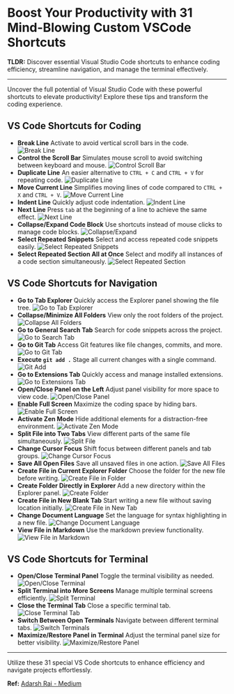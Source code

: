 # Boost Your Productivity with 31 Mind-Blowing Custom VSCode Shortcuts

**TLDR:** Discover essential Visual Studio Code shortcuts to enhance coding efficiency, streamline navigation, and manage the terminal effectively.

---

Uncover the full potential of Visual Studio Code with these powerful shortcuts to elevate productivity! Explore these tips and transform the coding experience.

## VS Code Shortcuts for Coding

- **Break Line**
  Activate to avoid vertical scroll bars in the code.
  ![Break Line](https://miro.medium.com/v2/resize:fit:700/1*SKRXtVA5pnXBwA9PTlhbBg.png)
- **Control the Scroll Bar**
  Simulates mouse scroll to avoid switching between keyboard and mouse.
  ![Control Scroll Bar](https://miro.medium.com/v2/resize:fit:700/1*Rbeho-Pxrs9gdHVy5v_ZZw.png)
- **Duplicate Line**
  An easier alternative to `CTRL + C` and `CTRL + V` for repeating code.
  ![Duplicate Line](https://miro.medium.com/v2/resize:fit:700/1*xVKvqSdC6zxTN78BaolelA.png)
- **Move Current Line**
  Simplifies moving lines of code compared to `CTRL + X` and `CTRL + V`.
  ![Move Current Line](https://miro.medium.com/v2/resize:fit:700/1*0jxHo24PnbIcHHq13R0Ssg.png)
- **Indent Line**
  Quickly adjust code indentation.
  ![Indent Line](https://miro.medium.com/v2/resize:fit:700/1*rRiOFPQMJJhnSulLBwWPAQ.png)
- **Next Line**
  Press `tab` at the beginning of a line to achieve the same effect.
  ![Next Line](https://miro.medium.com/v2/resize:fit:700/1*18Keg4FtYIRo3HDHjC0STg.png)
- **Collapse/Expand Code Block**
  Use shortcuts instead of mouse clicks to manage code blocks.
  ![Collapse/Expand](https://miro.medium.com/v2/resize:fit:700/1*VPRTZF-Csk5o9D3-B42SFw.png)
- **Select Repeated Snippets**
  Select and access repeated code snippets easily.
  ![Select Repeated Snippets](https://miro.medium.com/v2/resize:fit:700/1*gUo_V1RMsqmEm70_1kCcNw.png)
- **Select Repeated Section All at Once**
  Select and modify all instances of a code section simultaneously.
  ![Select Repeated Section](https://miro.medium.com/v2/resize:fit:700/1*euK4oyy-6Soh6Q9p7kMAlg.png)

## VS Code Shortcuts for Navigation

- **Go to Tab Explorer**
  Quickly access the Explorer panel showing the file tree.
  ![Go to Tab Explorer](https://miro.medium.com/v2/resize:fit:700/1*VAIDH_05gtIlHmjGwIXJSw.png)
- **Collapse/Minimize All Folders**
  View only the root folders of the project.
  ![Collapse All Folders](https://miro.medium.com/v2/resize:fit:700/1*AUHr3q-RYOAQ5IvjzsuHbg.png)
- **Go to General Search Tab**
  Search for code snippets across the project.
  ![Go to Search Tab](https://miro.medium.com/v2/resize:fit:700/1*cYeQgjL9L7Vx5nyUgWmMbA.png)
- **Go to Git Tab**
  Access Git features like file changes, commits, and more.
  ![Go to Git Tab](https://miro.medium.com/v2/resize:fit:700/1*a2CzMjZ3EzRWzBksy5HQ8w.png)
- **Execute `git add .`**
  Stage all current changes with a single command.
  ![Git Add](https://miro.medium.com/v2/resize:fit:700/1*Jdol8QNoC7xR-aiNJe42qw.png)
- **Go to Extensions Tab**
  Quickly access and manage installed extensions.
  ![Go to Extensions Tab](https://miro.medium.com/v2/resize:fit:700/1*wU8mqALpx1TIB2V-mlCv8Q.png)
- **Open/Close Panel on the Left**
  Adjust panel visibility for more space to view code.
  ![Open/Close Panel](https://miro.medium.com/v2/resize:fit:700/1*3hrzWqcmsOCncz3hsPTcVw.png)
- **Enable Full Screen**
  Maximize the coding space by hiding bars.
  ![Enable Full Screen](https://miro.medium.com/v2/resize:fit:700/1*Z8PsnGw-nr9TgDkqXp-U7w.png)
- **Activate Zen Mode**
  Hide additional elements for a distraction-free environment.
  ![Activate Zen Mode](https://miro.medium.com/v2/resize:fit:700/1*k56G--Dmk0O9lcQES6Oy5w.png)
- **Split File into Two Tabs**
  View different parts of the same file simultaneously.
  ![Split File](https://miro.medium.com/v2/resize:fit:700/1*9qFWcRvib6d_I-OzEQfkdw.png)
- **Change Cursor Focus**
  Shift focus between different panels and tab groups.
  ![Change Cursor Focus](https://miro.medium.com/v2/resize:fit:700/1*DnYISEF-kTgyKeTEJW80Gg.png)
- **Save All Open Files**
  Save all unsaved files in one action.
  ![Save All Files](https://miro.medium.com/v2/resize:fit:700/1*a_EUDQUnonGpEPmLzYoQaQ.png)
- **Create File in Current Explorer Folder**
  Choose the folder for the new file before writing.
  ![Create File in Folder](https://miro.medium.com/v2/resize:fit:700/1*uAgTLKXOK5lO68CGMwatZw.png)
- **Create Folder Directly in Explorer**
  Add a new directory within the Explorer panel.
  ![Create Folder](https://miro.medium.com/v2/resize:fit:700/1*anDtr_75Bx6gerE_vqGAJQ.png)
- **Create File in New Blank Tab**
  Start writing a new file without saving location initially.
  ![Create File in New Tab](https://miro.medium.com/v2/resize:fit:700/1*sa6Yjc_T2u9fq4mA-TRMaA.png)
- **Change Document Language**
  Set the language for syntax highlighting in a new file.
  ![Change Document Language](https://miro.medium.com/v2/resize:fit:700/1*06P1lgPGM9ZMhXCmR5U_QA.png)
- **View File in Markdown**
  Use the markdown preview functionality.
  ![View File in Markdown](https://miro.medium.com/v2/resize:fit:700/1*U614wJb-5gstHFeXK3p_iw.png)

## VS Code Shortcuts for Terminal

- **Open/Close Terminal Panel**
  Toggle the terminal visibility as needed.
  ![Open/Close Terminal](https://miro.medium.com/v2/resize:fit:700/1*XoCHQPXl8LHT_wSE1LOyxw.png)
- **Split Terminal into More Screens**
  Manage multiple terminal screens efficiently.
  ![Split Terminal](https://miro.medium.com/v2/resize:fit:700/1*oSWxoLK5iaMPDPwAOyaG5w.png)
- **Close the Terminal Tab**
  Close a specific terminal tab.
  ![Close Terminal Tab](https://miro.medium.com/v2/resize:fit:700/1*LQntJklUOSQL4WyUOEwHHA.png)
- **Switch Between Open Terminals**
  Navigate between different terminal tabs.
  ![Switch Terminals](https://miro.medium.com/v2/resize:fit:700/1*vHKLyH2T8GfaMRFssBeiuQ.png)
- **Maximize/Restore Panel in Terminal**
  Adjust the terminal panel size for better visibility.
  ![Maximize/Restore Panel](https://miro.medium.com/v2/resize:fit:700/1*ZM7QjWhg0v42-PwmTvKemw.png)

---

Utilize these 31 special VS Code shortcuts to enhance efficiency and navigate projects effortlessly.

**Ref:** [Adarsh Rai - Medium](https://medium.com/@adarshrai3011/boost-your-productivity-with-these-35-mind-blowing-custom-vs-code-shortcuts-1f179d62167a)
